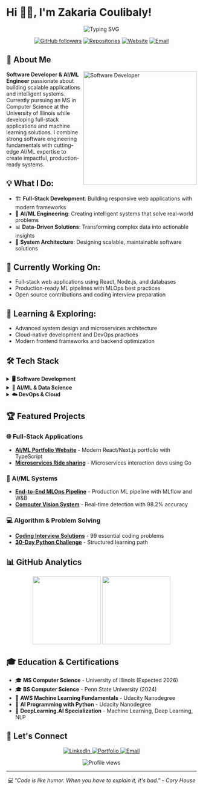 # Hi 👋🏼, I'm Zakaria Coulibaly!

<div align="center">
  <img src="https://readme-typing-svg.herokuapp.com?font=Fira+Code&pause=1000&color=0A66C2&center=true&vCenter=true&width=435&lines=Software+Developer;Full-Stack+Engineer;AI%2FML+Engineer;Problem+Solver" alt="Typing SVG" />
</div>

<p align="center">
  <a href="https://github.com/levisstrauss"><img src="https://img.shields.io/github/followers/levisstrauss?label=Follow&style=social" alt="GitHub followers"></a>
  <a href="https://github.com/levisstrauss?tab=repositories"><img src="https://img.shields.io/badge/Repositories-15+-blue" alt="Repositories"></a>
  <a href="https://codemon.io"><img src="https://img.shields.io/badge/Website-codemon.io-brightgreen" alt="Website"></a>
  <a href="mailto:zcoulibalyeng@gmail.com"><img src="https://img.shields.io/badge/Email-Contact_Me-red" alt="Email"></a>
</p>

## 🚀 About Me

<img align="right" width="300" height="auto" src="https://miro.medium.com/v2/resize:fit:679/1*zVnWJtyGOX_kUIDm6ccCfQ.gif" alt="Software Developer"/>

**Software Developer & AI/ML Engineer** passionate about building scalable applications and intelligent systems. Currently pursuing an MS in Computer Science at the University of Illinois while developing full-stack applications and machine learning solutions. I combine strong software engineering fundamentals with cutting-edge AI/ML expertise to create impactful, production-ready systems.

## 💡 What I Do:
- 🏗️ **Full-Stack Development**: Building responsive web applications with modern frameworks
- 🤖 **AI/ML Engineering**: Creating intelligent systems that solve real-world problems  
- 📊 **Data-Driven Solutions**: Transforming complex data into actionable insights
- 🔧 **System Architecture**: Designing scalable, maintainable software solutions

## 🔭 Currently Working On:
- Full-stack web applications using React, Node.js, and databases
- Production-ready ML pipelines with MLOps best practices
- Open source contributions and coding interview preparation

## 🌱 Learning & Exploring:
- Advanced system design and microservices architecture
- Cloud-native development and DevOps practices
- Modern frontend frameworks and backend optimization

## 🛠️ Tech Stack

<details>
<summary><b>🖥️ Software Development</b></summary>
<br>
<p align="left">
  <img src="https://img.shields.io/badge/JavaScript-F7DF1E?style=for-the-badge&logo=javascript&logoColor=black" alt="JavaScript"/>
  <img src="https://img.shields.io/badge/TypeScript-007ACC?style=for-the-badge&logo=typescript&logoColor=white" alt="TypeScript"/>
  <img src="https://img.shields.io/badge/Python-3776AB?style=for-the-badge&logo=python&logoColor=white" alt="Python"/>
  <img src="https://img.shields.io/badge/Java-ED8B00?style=for-the-badge&logo=openjdk&logoColor=white" alt="Java"/>
  <img src="https://img.shields.io/badge/C++-00599C?style=for-the-badge&logo=c%2B%2B&logoColor=white" alt="C++"/>
</p>
<p align="left">
  <img src="https://img.shields.io/badge/React-20232A?style=for-the-badge&logo=react&logoColor=61DAFB" alt="React"/>
  <img src="https://img.shields.io/badge/Next.js-000000?style=for-the-badge&logo=next.js&logoColor=white" alt="Next.js"/>
  <img src="https://img.shields.io/badge/Node.js-43853D?style=for-the-badge&logo=node.js&logoColor=white" alt="Node.js"/>
  <img src="https://img.shields.io/badge/Express.js-404D59?style=for-the-badge&logo=express&logoColor=white" alt="Express.js"/>
  <img src="https://img.shields.io/badge/Spring_Boot-6DB33F?style=for-the-badge&logo=spring-boot&logoColor=white" alt="Spring Boot"/>
</p>
<p align="left">
  <img src="https://img.shields.io/badge/PostgreSQL-4169E1?style=for-the-badge&logo=postgresql&logoColor=white" alt="PostgreSQL"/>
  <img src="https://img.shields.io/badge/MongoDB-47A248?style=for-the-badge&logo=mongodb&logoColor=white" alt="MongoDB"/>
  <img src="https://img.shields.io/badge/MySQL-005C84?style=for-the-badge&logo=mysql&logoColor=white" alt="MySQL"/>
</p>
</details>

<details>
<summary><b>🤖 AI/ML & Data Science</b></summary>
<br>
<p align="left">
  <img src="https://img.shields.io/badge/PyTorch-EE4C2C?style=for-the-badge&logo=pytorch&logoColor=white" alt="PyTorch"/>
  <img src="https://img.shields.io/badge/TensorFlow-FF6F00?style=for-the-badge&logo=tensorflow&logoColor=white" alt="TensorFlow"/>
  <img src="https://img.shields.io/badge/scikit_learn-F7931E?style=for-the-badge&logo=scikit-learn&logoColor=white" alt="Scikit-Learn"/>
  <img src="https://img.shields.io/badge/Pandas-150458?style=for-the-badge&logo=pandas&logoColor=white" alt="Pandas"/>
  <img src="https://img.shields.io/badge/NumPy-013243?style=for-the-badge&logo=numpy&logoColor=white" alt="NumPy"/>
</p>
<p align="left">
  <img src="https://img.shields.io/badge/MLflow-0194E2?style=for-the-badge&logo=mlflow&logoColor=white" alt="MLflow"/>
  <img src="https://img.shields.io/badge/Weights_&_Biases-FFBE00?style=for-the-badge&logo=weightsandbiases&logoColor=black" alt="Weights & Biases"/>
  <img src="https://img.shields.io/badge/XGBoost-003545?style=for-the-badge" alt="XGBoost"/>
</p>
</details>

<details>
<summary><b>☁️ DevOps & Cloud</b></summary>
<br>
<p align="left">
  <img src="https://img.shields.io/badge/Docker-2496ED?style=for-the-badge&logo=docker&logoColor=white" alt="Docker"/>
  <img src="https://img.shields.io/badge/AWS-232F3E?style=for-the-badge&logo=amazon-aws&logoColor=white" alt="AWS"/>
  <img src="https://img.shields.io/badge/GitHub_Actions-2088FF?style=for-the-badge&logo=github-actions&logoColor=white" alt="GitHub Actions"/>
  <img src="https://img.shields.io/badge/Git-F05032?style=for-the-badge&logo=git&logoColor=white" alt="Git"/>
  <img src="https://img.shields.io/badge/Linux-FCC624?style=for-the-badge&logo=linux&logoColor=black" alt="Linux"/>
</p>
</details>

## 🏆 Featured Projects

### 🌐 Full-Stack Applications
- **[AI/ML Portfolio Website](https://github.com/levisstrauss/Next-Generation-AI-ML-Engineer-Portfolio)** - Modern React/Next.js portfolio with TypeScript
- **[Microservices Ride sharing](https://github.com/levisstrauss/microservices-ride-sharing-app)** - Microservices interaction devs using Go

### 🤖 AI/ML Systems  
- **[End-to-End MLOps Pipeline](https://github.com/levisstrauss/End-to-End-MLOps-Pipeline-NYC-Rental-Price-Prediction)** - Production ML pipeline with MLflow and W&B
- **[Computer Vision System](https://github.com/levisstrauss/Face-Mask-Detection-System-with-ResNet18)** - Real-time detection with 98.2% accuracy

### 💻 Algorithm & Problem Solving
- **[Coding Interview Solutions](https://github.com/levisstrauss/Comprehensive-Python-Solutions-for-Coding-Interview)** - 99 essential coding problems
- **[30-Day Python Challenge](https://github.com/levisstrauss/30-Daily-Python-Coding-Challenge)** - Structured learning path

## 📊 GitHub Analytics

<div align="center">
  <img height="180em" src="https://github-readme-stats.vercel.app/api?username=levisstrauss&show_icons=true&theme=tokyonight&include_all_commits=true&count_private=true"/>
  <img height="180em" src="https://github-readme-stats.vercel.app/api/top-langs/?username=levisstrauss&layout=compact&langs_count=8&theme=tokyonight"/>
</div>

## 🎓 Education & Certifications

- 🎓 **MS Computer Science** - University of Illinois (Expected 2026)
- 🎓 **BS Computer Science** - Penn State University (2024)
- 📜 **AWS Machine Learning Fundamentals** - Udacity Nanodegree
- 📜 **AI Programming with Python** - Udacity Nanodegree
- 📜 **DeepLearning.AI Specialization** - Machine Learning, Deep Learning, NLP

## 🤝 Let's Connect

<p align="center">
  <a href="https://linkedin.com/in/codemon">
    <img src="https://img.shields.io/badge/LinkedIn-0077B5?style=for-the-badge&logo=linkedin&logoColor=white" alt="LinkedIn"/>
  </a>
  <a href="https://codemon.io">
    <img src="https://img.shields.io/badge/Portfolio-FF5722?style=for-the-badge&logo=web&logoColor=white" alt="Portfolio"/>
  </a>
  <a href="mailto:zcoulibalyeng@gmail.com">
    <img src="https://img.shields.io/badge/Email-D14836?style=for-the-badge&logo=gmail&logoColor=white" alt="Email"/>
  </a>
</p>

<div align="center">
  <img src="https://komarev.com/ghpvc/?username=levisstrauss&color=blueviolet&style=flat-square&label=Profile+Views" alt="Profile views"/>
</div>

---
<div align="center">
  <i>💻 "Code is like humor. When you have to explain it, it's bad." - Cory House</i>
</div>
